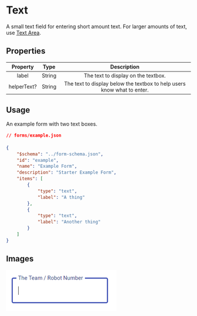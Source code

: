 # Text
A small text field for entering short amount text. For larger amounts of text, use [Text Area](components/text-area.md).


## Properties

|   Property  |  Type  |                               Description                               |
|:-----------:|:------:|:-----------------------------------------------------------------------:|
|    label    | String |                   The text to display on the textbox.                   |
| helperText? | String | The text to display below the textbox to help users know what to enter. |

## Usage
An example form with two text boxes.
```json
// forms/example.json

{
    "$schema": "../form-schema.json",
    "id": "example",
    "name": "Example Form",
    "description": "Starter Example Form",
    "items": [
        {
            "type": "text",
            "label": "A thing"
        },
        {
            "type": "text",
            "label": "Another thing"
        }
    ]
}
```

## Images
![text](../img/text.png ":size=200%")
